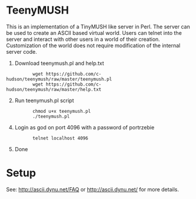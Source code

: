 # TeenyMUSH
This is an implementation of a TinyMUSH like server in Perl. The server can
be used to create an ASCII based virtual world.
Users can telnet into the server and interact with other users in a world
of their creation. Customization of the world does not require
modification of the internal server code. 


   1. Download teenymush.pl and help.txt
```
          wget https://github.com/c-hudson/teenymush/raw/master/teenymush.pl
          wget https://github.com/c-hudson/teenymush/raw/master/help.txt
```

   2. Run teenymush.pl script
```
          chmod u+x teenymush.pl
          ./teenymush.pl
```

   4. Login as god on port 4096 with a password of portrzebie
```
          telnet localhost 4096
```

   5. Done
      

# Setup

See: http://ascii.dynu.net/FAQ or 
     http://ascii.dynu.net/ for more details.
